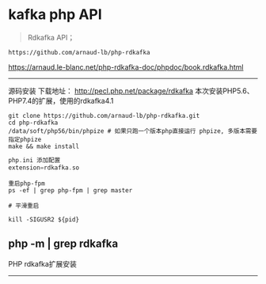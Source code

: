 #  kafka php API

>Rdkafka API；

`https://github.com/arnaud-lb/php-rdkafka`

https://arnaud.le-blanc.net/php-rdkafka-doc/phpdoc/book.rdkafka.html



---



源码安装
下载地址： http://pecl.php.net/package/rdkafka
本次安装PHP5.6、PHP7.4的扩展，使用的rdkafka4.1

`````
git clone https://github.com/arnaud-lb/php-rdkafka.git
cd php-rdkafka
/data/soft/php56/bin/phpize # 如果只跑一个版本php直接运行 phpize, 多版本需要指定phpize
make && make install
`````

````php
php.ini 添加配置
extension=rdkafka.so
````





`````
重启php-fpm
ps -ef | grep php-fpm | grep master

# 平滑重启

kill -SIGUSR2 ${pid}
`````



php -m | grep rdkafka
-----------------------------------
PHP rdkafka扩展安装




---





